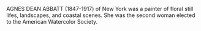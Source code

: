 AGNES DEAN ABBATT (1847-1917) of New York was a painter of floral still lifes, landscapes, and coastal scenes. She was the second woman elected to the American Watercolor Society.
